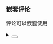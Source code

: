 ### 嵌套评论

评论可以嵌套使用

<div class="cell-demo vp-raw">
  <yc-comment
    author="Socrates"
    avatar="https://p1-arco.byteimg.com/tos-cn-i-uwbnlip3yd/3ee5f13fb09879ecb5185e440cef6eb9.png~tplv-uwbnlip3yd-webp.webp"
    content="Comment body content."
    datetime="1 hour"
  >
    <template #actions>
      <span class="action"> <IconMessage /> Reply </span>
    </template>
    <yc-comment
      author="Balzac"
      avatar="https://p1-arco.byteimg.com/tos-cn-i-uwbnlip3yd/9eeb1800d9b78349b24682c3518ac4a3.png~tplv-uwbnlip3yd-webp.webp"
      content="Comment body content."
      datetime="1 hour"
    >
      <template #actions>
        <span class="action"> <IconMessage /> Reply </span>
      </template>
      <yc-comment
        author="Austen"
        avatar="https://p1-arco.byteimg.com/tos-cn-i-uwbnlip3yd/8361eeb82904210b4f55fab888fe8416.png~tplv-uwbnlip3yd-webp.webp"
        content="Reply content"
        datetime="1 hour"
      >
        <template #actions>
          <span class="action"> <IconMessage /> Reply </span>
        </template>
      </yc-comment>
      <yc-comment
        author="Plato"
        avatar="https://p1-arco.byteimg.com/tos-cn-i-uwbnlip3yd/3ee5f13fb09879ecb5185e440cef6eb9.png~tplv-uwbnlip3yd-webp.webp"
        content="Reply content"
        datetime="1 hour"
      >
        <template #actions>
          <span class="action"> <IconMessage /> Reply </span>
        </template>
      </yc-comment>
    </yc-comment>
  </yc-comment>
</div>

<style scoped>
.action {
  display: inline-block;
  padding: 0 4px;
  color: var(--color-text-1);
  line-height: 24px;
  background: transparent;
  border-radius: 2px;
  cursor: pointer;
  transition: all 0.1s ease;
}
.action:hover {
  background: var(--color-fill-3);
}
</style>

<details>
<summary>
 <button class="code-btn"  >
    <icon-code />
 </button>
</summary>

```vue
<template>
  <yc-comment
    author="Socrates"
    avatar="https://p1-arco.byteimg.com/tos-cn-i-uwbnlip3yd/3ee5f13fb09879ecb5185e440cef6eb9.png~tplv-uwbnlip3yd-webp.webp"
    content="Comment body content."
    datetime="1 hour">
    <template #actions>
      <span class="action"> <IconMessage /> Reply </span>
    </template>
    <yc-comment
      author="Balzac"
      avatar="https://p1-arco.byteimg.com/tos-cn-i-uwbnlip3yd/9eeb1800d9b78349b24682c3518ac4a3.png~tplv-uwbnlip3yd-webp.webp"
      content="Comment body content."
      datetime="1 hour">
      <template #actions>
        <span class="action"> <IconMessage /> Reply </span>
      </template>
      <yc-comment
        author="Austen"
        avatar="https://p1-arco.byteimg.com/tos-cn-i-uwbnlip3yd/8361eeb82904210b4f55fab888fe8416.png~tplv-uwbnlip3yd-webp.webp"
        content="Reply content"
        datetime="1 hour">
        <template #actions>
          <span class="action"> <IconMessage /> Reply </span>
        </template>
      </yc-comment>
      <yc-comment
        author="Plato"
        avatar="https://p1-arco.byteimg.com/tos-cn-i-uwbnlip3yd/3ee5f13fb09879ecb5185e440cef6eb9.png~tplv-uwbnlip3yd-webp.webp"
        content="Reply content"
        datetime="1 hour">
        <template #actions>
          <span class="action"> <IconMessage /> Reply </span>
        </template>
      </yc-comment>
    </yc-comment>
  </yc-comment>
</template>

<style scoped>
.action {
  display: inline-block;
  padding: 0 4px;
  color: var(--color-text-1);
  line-height: 24px;
  background: transparent;
  border-radius: 2px;
  cursor: pointer;
  transition: all 0.1s ease;
}
.action:hover {
  background: var(--color-fill-3);
}
</style>
```

</details>
